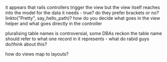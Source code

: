 it appears that rails controllers trigger the view but the view itself reaches into the model for the data it needs - true?
do they prefer brackets or no? linkto("Pretty", say_hello_path)?
how  do you decide what goes in the view helper and what goes directly in the controller

pluralising table names is controversial, some DBAs reckon the table name should refer to what one record in it represents - what do rabid guys do/think about this?


how do views map to layouts?
